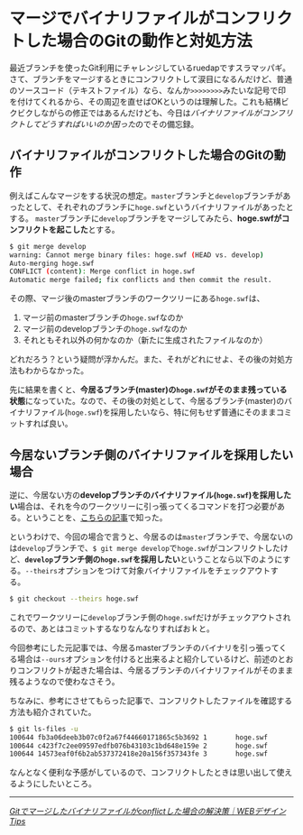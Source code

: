 # <span>マージでバイナリファイルがコンフリクトした場合の</span><span>Gitの動作と対処方法</span>


最近ブランチを使ったGit利用にチャレンジしているruedapですスラマッパギ。さて、ブランチをマージするときにコンフリクトして涙目になるんだけど、普通のソースコード（テキストファイル）なら、なんか`>>>>>>>>`みたいな記号で印を付けてくれるから、その周辺を直せばOKというのは理解した。これも結構ビクビクしながらの修正ではあるんだけども、今日は*バイナリファイルがコンフリクトしてどうすればいいのか困った*のでその備忘録。

<!-- READMORE -->

## バイナリファイルがコンフリクトした場合のGitの動作

例えばこんなマージをする状況の想定。`master`ブランチと`develop`ブランチがあったとして、それぞれのブランチに`hoge.swf`というバイナリファイルがあったとする。
`master`ブランチに`develop`ブランチをマージしてみたら、**hoge.swfがコンフリクトを起こした**とする。

~~~ sh
$ git merge develop
warning: Cannot merge binary files: hoge.swf (HEAD vs. develop)
Auto-merging hoge.swf
CONFLICT (content): Merge conflict in hoge.swf
Automatic merge failed; fix conflicts and then commit the result.
~~~

その際、マージ後のmasterブランチのワークツリーにある`hoge.swf`は、

1. マージ前のmasterブランチの`hoge.swf`なのか
2. マージ前のdevelopブランチの`hoge.swf`なのか
3. それともそれ以外の何かなのか（新たに生成されたファイルなのか）

どれだろう？という疑問が浮かんだ。また、それがどれにせよ、その後の対処方法もわからなかった。

先に結果を書くと、**今居るブランチ(master)の`hoge.swf`がそのまま残っている状態**になっていた。なので、その後の対処として、今居るブランチ(master)のバイナリファイル(`hoge.swf`)を採用したいなら、特に何もせず普通にそのままコミットすれば良い。

## 今居ないブランチ側のバイナリファイルを採用したい場合

逆に、今居ない方の**developブランチのバイナリファイル(`hoge.swf`)を採用したい**場合は、それを今のワークツリーに引っ張ってくるコマンドを打つ必要がある。ということを、[こちらの記事](http://blog.digital-squad.net/post/151034635.html)で知った。

というわけで、今回の場合で言うと、今居るのは`master`ブランチで、今居ないのは`develop`ブランチで、`$ git merge develop`で`hoge.swf`がコンフリクトしたけど、**`develop`ブランチ側の`hoge.swf`を採用したい**ということなら以下のようにする。`--theirs`オプションをつけて対象バイナリファイルをチェックアウトする。

~~~ sh
$ git checkout --theirs hoge.swf
~~~

これでワークツリーに`develop`ブランチ側の`hoge.swf`だけがチェックアウトされるので、あとはコミットするなりなんなりすればおｋと。

今回参考にした元記事では、今居るmasterブランチのバイナリを引っ張ってくる場合は`--ours`オプションを付けると出来るよと紹介しているけど、前述のとおりコンフリクトが起きた場合は、今居るブランチのバイナリファイルがそのまま残るようなので使わなさそう。

ちなみに、参考にさせてもらった記事で、コンフリクトしたファイルを確認する方法も紹介されていた。

~~~ sh
$ git ls-files -u
100644 fb3a06deeb3b07c0f2a67f44660171865c5b3692 1       hoge.swf
100644 c423f7c2ee09597edfb076b43103c1bd648e159e 2       hoge.swf
100644 14573eaf0f6b2ab537372418e20a156f357343fe 3       hoge.swf
~~~

なんとなく便利な予感がしているので、コンフリクトしたときは思い出して使えるようにしたいところ。

* * *

<cite>[Gitでマージしたバイナリファイルがconflictした場合の解決策｜WEBデザイン Tips](http://blog.digital-squad.net/post/151034635.html)</cite>
